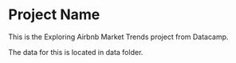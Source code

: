 # Project Name
This is the Exploring Airbnb Market Trends project from Datacamp. 

The data for this is located in data folder.
